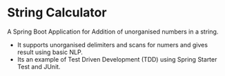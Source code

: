 # String Calculator
A Spring Boot Application for Addition of unorganised numbers in a string.
* It supports unorganised delimiters and scans for numers and gives result using basic NLP.
* Its an example of Test Driven Development (TDD) using Spring Starter Test and JUnit.
